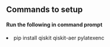 ## Commands to setup
####  Run the following in command prompt
<li>pip install qiskit qiskit-aer pylatexenc
